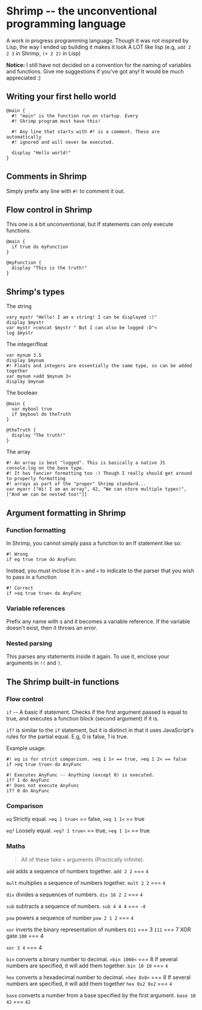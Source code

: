 # Shrimp -- the unconventional programming language

A work in progress programming language. Though it was not inspired by Lisp, the way I ended up building it makes it look A LOT like lisp (e.g, `add 2 2 3` in Shrimp, `(+ 2 2)` in Lisp)

**Notice:** I still have not decided on a convention for the naming of variables and functions.
Give me suggestions if you've got any! It would be much appreciated :)

## Writing your first hello world
```
@main {
  #! "main" is the function run on startup. Every 
  #! Shrimp program must have this!

  #! Any line that starts with #! is a comment. These are automatically 
  #! ignored and will never be executed.

  display "Hello world!"
}
```

## Comments in Shrimp

Simply prefix any line with `#!` to comment it out.

## Flow control in Shrimp
This one is a bit unconventional, but If statements can only execute functions.
```
@main {
  if true do myFunction
}

@myFunction {
  display "This is the truth!"
}
```

## Shrimp's types

The string
```
vary mystr "Hello! I am a string! I can be displayed :)"
display $mystr
var mystr >concat $mystr " But I can also be logged :D"<
log $mystr
```

The integer/float
```
var mynum 3.5
display $mynum
#! Floats and integers are essentially the same type, so can be added together
var mynum >add $mynum 3<
display $mynum
```

The boolean
```
@main {
  var mybool true
  if $mybool do theTruth
}

@theTruth {
  display "The truth!"
}
```

The array
```
#! An array is best "logged". This is basically a native JS console.log on the base type.
#! It has fancier formatting too :) Though I really should get around to properly formatting
#! arrays as part of the "proper" Shrimp standard...
var myarr ["Hi! I am an array", 42, "We can store multiple types!", ["And we can be nested too!"]]
```

## Argument formatting in Shrimp

### Function formatting
In Shrimp, you cannot simply pass a function to an If statement like so:
```
#! Wrong
if eq true true do AnyFunc
```
Instead, you must inclose it in `>` and `<` to indicate to the parser that you wish to pass in a function
```
#! Correct
if >eq true true< do AnyFunc
```

### Variable references
Prefix any name with `$` and it becomes a variable reference. If the variable doesn't exist, then it throws an error.

### Nested parsing
This parses any statements inside it again. To use it, enclose your arguments in `!(` and `)`.


## The Shrimp built-in functions

### Flow control
`if` -- A basic if statement. Checks if the first argument passed is equal to true, and executes a function block (second argument) if it is.

`if?` is similar to the `if` statement, but it is distinct in that it uses JavaScript's rules for the partial equal. E.g, 0 is false, 1 is true.

Example usage:
```
#! eq is for strict comparison. >eq 1 1< == true, >eq 1 2< == false
if >eq true true< do AnyFunc
```

```
#! Executes AnyFunc -- Anything (except 0) is executed.
if? 1 do AnyFunc
#! Does not execute AnyFunc
if? 0 do AnyFunc
```

### Comparison

`eq` Strictly equal. `>eq 1 true<` == false, `>eq 1 1<` == true

`eq?` Loosely equal. `>eq? 1 true<` == true, `>eq 1 1<` == true

### Maths

> All of these take `n` arguments (Practically infinite).

`add` adds a sequence of numbers together.
`add 2 2` === `4`

`mult` multiplies a sequence of numbers together.
`mult 2 2` === `4`

`div` divides a sequences of numbers.
`div 16 2 2` === `4`

`sub` subtracts a sequence of numbers.
`sub 4 4 4` === `-4`

`pow` powers a sequence of number
`pow 2 1 2` === `4`

`xor` inverts the binary representation of numbers
`011` === 3
`111` === 7
XOR gate
`100` === 4

`xor 3 4` === 4

`bin` converts a binary number to decimal. `>bin 1000<` === 8
If several numbers are specified, it will add them together.
`bin 10 10` === `4`

`hex` converts a hexadecimal number to decimal. `>hex 0x8<` === 8
If several numbers are specified, it will add them together
`hex 0x2 0x2` === `4`

`base` converts a number from a base specified by the first argument.
`base 10 42` === `42`

